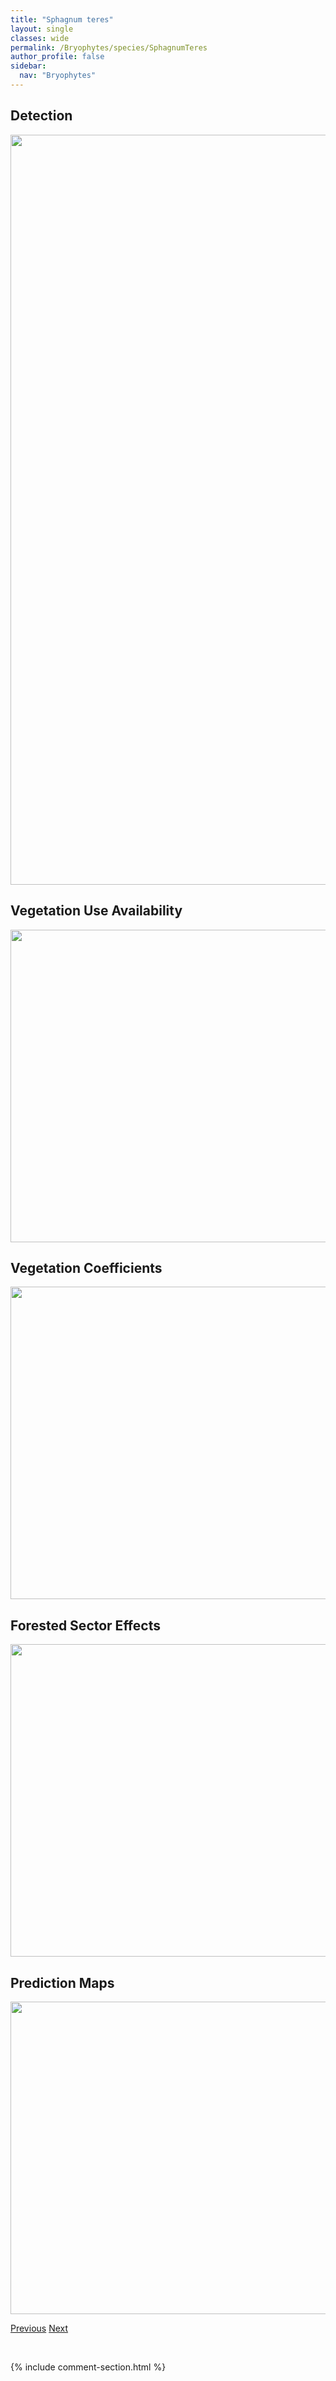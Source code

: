 ```yaml
---
title: "Sphagnum teres"
layout: single
classes: wide
permalink: /Bryophytes/species/SphagnumTeres
author_profile: false
sidebar:
  nav: "Bryophytes"
---
```


<h2>Detection</h2>

<a href="https://drive.google.com/uc?export=view&id=19FlCX0KZATtcE__RTHUdAnenyZmxgMZy">
<img src="https://drive.google.com/uc?export=view&id=19FlCX0KZATtcE__RTHUdAnenyZmxgMZy" height = "1200" width = "800">
</a>


<h2>Vegetation Use Availability</h2>

<a href="https://drive.google.com/uc?export=view&id=1-EeFcFWNyNoZ6PWMXod4-uAGO6ZYCqp6">
<img src="https://drive.google.com/uc?export=view&id=1-EeFcFWNyNoZ6PWMXod4-uAGO6ZYCqp6" height = "500" width = "1000">
</a>


<h2>Vegetation Coefficients</h2>

<a href="https://drive.google.com/uc?export=view&id=1j65yDy_ALeLzW5EctiFez2lKdGw08uz6">
<img src="https://drive.google.com/uc?export=view&id=1j65yDy_ALeLzW5EctiFez2lKdGw08uz6" height = "500" width = "1000">
</a>


<h2>Forested Sector Effects</h2>

<a href="https://drive.google.com/uc?export=view&id=1uusS1MHP-pRuyCjg-AXtJz4MwQ1I1mtI">
<img src="https://drive.google.com/uc?export=view&id=1uusS1MHP-pRuyCjg-AXtJz4MwQ1I1mtI" height = "500" width = "1000">
</a>


<h2>Prediction Maps</h2>

<a href="https://drive.google.com/uc?export=view&id=1mE2rJIjHe3ciaPwG3fSHPpepbTzuc5or">
<img src="https://drive.google.com/uc?export=view&id=1mE2rJIjHe3ciaPwG3fSHPpepbTzuc5or" height = "500" width = "1000">
</a>


<a href="/DevelopmentWebsite/Bryophytes/species/SphagnumSubsecundum" class="pagination--pager" title="Sphagnum subsecundum">Previous</a> <a href="/DevelopmentWebsite/Bryophytes/species/SphagnumWarnstorfii" class="pagination--pager" title="Sphagnum warnstorfii">Next</a>

<p>&nbsp;</p>

{% include comment-section.html %}
